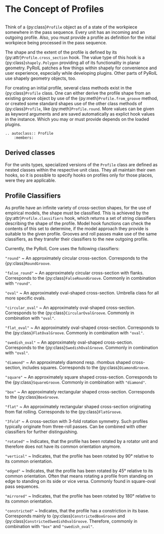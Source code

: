 # The Concept of Profiles

```{py:currentmodule} pyroll.core
```

Think of a {py:class}`Profile` object as of a state of the workpiece somewhere in the pass sequence. Every unit
has an incoming and an outgoing profile. Also, you must provide a profile as definition for the initial workpiece being
processed in the pass sequence.

The shape and the extent of the profile is defined by its {py:attr}`Profile.cross_section` hook.
The value type of this hook is a {py:class}`shapely.Polygon` providing all of its functionality in planar geometry.
PyRolL patches a few things within shapely for convenience and user experience, especially while developing plugins.
Other parts of PyRolL use shapely geometry objects, too.

For creating an initial profile, several class methods exist in the {py:class}`Profile` class. One can either derive the
profile shape from an existing groove object by use of the {py:meth}`Profile.from_groove` method, or created some
standard shapes use of the other class methods of {py:class}`Profile`, like {py:meth}`Profile.round`. More values can be
given as keyword arguments and are saved automatically as explict hook values in the instance. Which you may or must provide
depends on the loaded plugins.

```{eval-rst}
.. autoclass:: Profile
    :members:
```

## Derived classes

For the units types, specialized versions of the `Profile` class are defined as nested classes within the respective unit class.
They all maintain their own hooks, so it is possible to specify hooks on profiles only for those places, were they are applicable.

## Profile Classifiers

As profile have an infinite variety of cross-section shapes, for the use of empirical models, the shape must be classified.
This is achieved by the {py:attr}`Profile.classifiers` hook, which returns a set of string classifiers describing the shape of the profile.
Model hook functions can check the contents of this set to determine, if the model approach they provide is suitable to the given profile.
Grooves and roll passes make use of the same classifiers, as they transfer their classifiers to the new outgoing profile.

Currently, the PyRolL Core uses the following classifiers:

`"round"`
~ An approximately circular cross-section.
  Corresponds to the {py:class}`RoundGroove`.

`"false_round"`
~ An approximately circular cross-section with flanks.
  Corresponds to the {py:class}`FalseRoundGroove`.
  Commonly in combination with `"round"`.

`"oval"`
~ An approximately oval-shaped cross-section.
  Umbrella class for all more specific ovals.

`"circular_oval"`
~ An approximately oval-shaped cross-section.
  Corresponds to the {py:class}`CircularOvalGroove`.
  Commonly in combination with `"oval"`.

`"flat_oval"`
~ An approximately oval-shaped cross-section.
  Corresponds to the {py:class}`FlatOvalGroove`.
  Commonly in combination with `"oval"`.

`"swedish_oval"`
~ An approximately oval-shaped cross-section.
  Corresponds to the {py:class}`SwedishOvalGroove`.
  Commonly in combination with `"oval"`.

`"diamond"`
~ An approximately diamond resp. rhombus shaped cross-section, includes squares.
  Corresponds to the {py:class}`DiamondGroove`.

`"square"`
~ An approximately square shaped cross-section.
  Corresponds to the {py:class}`SquareGroove`.
  Commonly in combination with `"diamond"`.

`"box"`
~ An approximately rectangular shaped cross-section.
  Corresponds to the {py:class}`BoxGroove`.

`"flat"`
~ An approximately rectangular shaped cross-section originating from flat rolling.
  Corresponds to the {py:class}`FlatGroove`.

`"3fold"`
~ A cross-section with 3-fold rotation symmetry.
  Such profiles typically originate from three-roll passes.
  Can be combined with other classifiers for further distinguishing.

`"rotated"`
~ Indicates, that the profile has been rotated by a rotator unit and therefore does not have its common orientation anymore.

`"vertical"`
~ Indicates, that the profile has been rotated by 90° relative to its common orientation.

`"edged"`
~ Indicates, that the profile has been rotated by 45° relative to its common orientation.
  Often that means rotating a profile from standing on edge to standing on its side or vice versa.
  Commonly found in square-oval pass sequences.

`"mirrored"`
~ Indicates, that the profile has been rotated by 180° relative to its common orientation.

`"constricted"`
~ Indicates, that the profile has a constriction in its base.
  Corresponds mainly to {py:class}`ConstrictedBoxGroove` and {py:class}`ConstrictedSwedishOvalGroove`.
  Therefore, commonly in combination with `"box"` and `"swedish_oval"`.